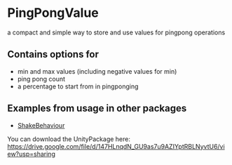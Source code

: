 # PingPongValue 

a compact and simple way to store and use values for pingpong operations

## Contains options for

- min and max values (including negative values for min)
- ping pong count 
- a percentage to start from in pingponging

## Examples from usage in other packages

- [ShakeBehaviour](https://github.com/Bvanderwolf/BWolfPackages/tree/master/Assets/BWolf/Behaviours/DuckingBehaviour)

You can download the UnityPackage here: https://drive.google.com/file/d/147HLnqdN_GU9as7u9AZIYptRBLNyvtU6/view?usp=sharing

